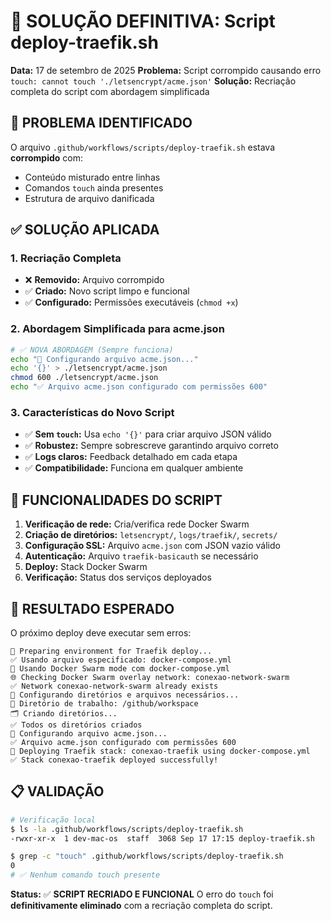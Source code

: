 # 🔧 SOLUÇÃO DEFINITIVA: Script deploy-traefik.sh

**Data:** 17 de setembro de 2025
**Problema:** Script corrompido causando erro `touch: cannot touch './letsencrypt/acme.json'`
**Solução:** Recriação completa do script com abordagem simplificada

## 🚨 PROBLEMA IDENTIFICADO

O arquivo `.github/workflows/scripts/deploy-traefik.sh` estava **corrompido** com:
- Conteúdo misturado entre linhas
- Comandos `touch` ainda presentes
- Estrutura de arquivo danificada

## ✅ SOLUÇÃO APLICADA

### 1. Recriação Completa
- ❌ **Removido:** Arquivo corrompido
- ✅ **Criado:** Novo script limpo e funcional
- ✅ **Configurado:** Permissões executáveis (`chmod +x`)

### 2. Abordagem Simplificada para acme.json
```bash
# ✅ NOVA ABORDAGEM (Sempre funciona)
echo "🔐 Configurando arquivo acme.json..."
echo '{}' > ./letsencrypt/acme.json
chmod 600 ./letsencrypt/acme.json
echo "✅ Arquivo acme.json configurado com permissões 600"
```

### 3. Características do Novo Script
- ✅ **Sem `touch`:** Usa `echo '{}'` para criar arquivo JSON válido
- ✅ **Robustez:** Sempre sobrescreve garantindo arquivo correto
- ✅ **Logs claros:** Feedback detalhado em cada etapa
- ✅ **Compatibilidade:** Funciona em qualquer ambiente

## 🎯 FUNCIONALIDADES DO SCRIPT

1. **Verificação de rede:** Cria/verifica rede Docker Swarm
2. **Criação de diretórios:** `letsencrypt/`, `logs/traefik/`, `secrets/`
3. **Configuração SSL:** Arquivo `acme.json` com JSON vazio válido
4. **Autenticação:** Arquivo `traefik-basicauth` se necessário
5. **Deploy:** Stack Docker Swarm
6. **Verificação:** Status dos serviços deployados

## 🚀 RESULTADO ESPERADO

O próximo deploy deve executar sem erros:
```
🔧 Preparing environment for Traefik deploy...
✅ Usando arquivo especificado: docker-compose.yml
🐝 Usando Docker Swarm mode com docker-compose.yml
🌐 Checking Docker Swarm overlay network: conexao-network-swarm
✅ Network conexao-network-swarm already exists
📁 Configurando diretórios e arquivos necessários...
📍 Diretório de trabalho: /github/workspace
🗂️ Criando diretórios...
✅ Todos os diretórios criados
🔐 Configurando arquivo acme.json...
✅ Arquivo acme.json configurado com permissões 600
🚀 Deploying Traefik stack: conexao-traefik using docker-compose.yml
✅ Stack conexao-traefik deployed successfully!
```

## 📋 VALIDAÇÃO

```bash
# Verificação local
$ ls -la .github/workflows/scripts/deploy-traefik.sh
-rwxr-xr-x  1 dev-mac-os  staff  3068 Sep 17 17:15 deploy-traefik.sh

$ grep -c "touch" .github/workflows/scripts/deploy-traefik.sh
0
# ✅ Nenhum comando touch presente
```

**Status:** ✅ **SCRIPT RECRIADO E FUNCIONAL**
O erro do `touch` foi **definitivamente eliminado** com a recriação completa do script.